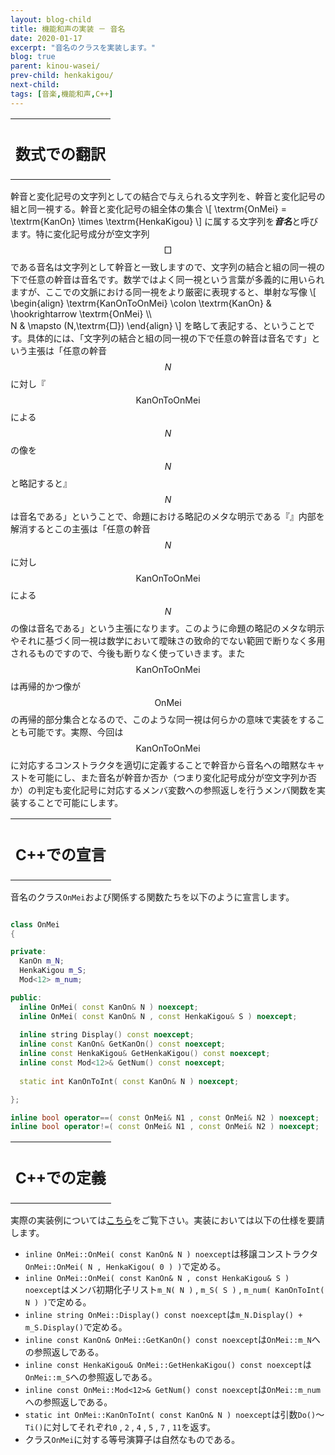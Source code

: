 ```yaml
---
layout: blog-child
title: 機能和声の実装 － 音名
date: 2020-01-17
excerpt: "音名のクラスを実装します。"
blog: true
parent: kinou-wasei/
prev-child: henkakigou/
next-child:
tags: [音楽,機能和声,C++]
---
```


<table>
  <tr>
    <th>
      <h2>数式での翻訳</h2>
    </th>
  </tr>
</table>

幹音と変化記号の文字列としての結合で与えられる文字列を、幹音と変化記号の組と同一視する。幹音と変化記号の組全体の集合
\\[
\textrm{OnMei} = \textrm{KanOn} \times \textrm{HenkaKigou}
\\]
に属する文字列を***音名***と呼びます。特に変化記号成分が空文字列$$\textrm{□}$$である音名は文字列として幹音と一致しますので、文字列の結合と組の同一視の下で任意の幹音は音名です。数学ではよく同一視という言葉が多義的に用いられますが、ここでの文脈における同一視をより厳密に表現すると、単射な写像
\\[
\begin{align}
\textrm{KanOnToOnMei} \colon \textrm{KanOn} & \hookrightarrow \textrm{OnMei} \\\\\
N & \mapsto (N,\textrm{□})
\end{align}
\\]
を略して表記する、ということです。具体的には、「文字列の結合と組の同一視の下で任意の幹音は音名です」という主張は「任意の幹音$$N$$に対し『$$\textrm{KanOnToOnMei}$$による$$N$$の像を$$N$$と略記すると』$$N$$は音名である」ということで、命題における略記のメタな明示である『』内部を解消するとこの主張は「任意の幹音$$N$$に対し$$\textrm{KanOnToOnMei}$$による$$N$$の像は音名である」という主張になります。このように命題の略記のメタな明示やそれに基づく同一視は数学において曖昧さの致命的でない範囲で断りなく多用されるものですので、今後も断りなく使っていきます。また$$\textrm{KanOnToOnMei}$$は再帰的かつ像が$$\textrm{OnMei}$$の再帰的部分集合となるので、このような同一視は何らかの意味で実装をすることも可能です。実際、今回は$$\textrm{KanOnToOnMei}$$に対応するコンストラクタを適切に定義することで幹音から音名への暗黙なキャストを可能にし、また音名が幹音か否か（つまり変化記号成分が空文字列か否か）の判定も変化記号に対応するメンバ変数への参照返しを行うメンバ関数を実装することで可能にします。


<table>
  <tr>
    <th>
      <h2>C++での宣言</h2>
    </th>
  </tr>
</table>

音名のクラス`OnMei`および関係する関数たちを以下のように宣言します。

~~~c++

class OnMei
{

private:
  KanOn m_N;
  HenkaKigou m_S;
  Mod<12> m_num;

public:
  inline OnMei( const KanOn& N ) noexcept;
  inline OnMei( const KanOn& N , const HenkaKigou& S ) noexcept;
  
  inline string Display() const noexcept;
  inline const KanOn& GetKanOn() const noexcept;
  inline const HenkaKigou& GetHenkaKigou() const noexcept;
  inline const Mod<12>& GetNum() const noexcept;
  
  static int KanOnToInt( const KanOn& N ) noexcept;

};

inline bool operator==( const OnMei& N1 , const OnMei& N2 ) noexcept;
inline bool operator!=( const OnMei& N1 , const OnMei& N2 ) noexcept;

~~~


<table>
  <tr>
    <th>
      <h2>C++での定義</h2>
    </th>
  </tr>
</table>

実際の実装例については[こちら](https://github.com/p-adic/cpp/tree/master/Music/OnMei)をご覧下さい。実装においては以下の仕様を要請します。
- `inline OnMei::OnMei( const KanOn& N ) noexcept`は移譲コンストラクタ`OnMei::OnMei( N , HenkaKigou( 0 ) )`で定める。
- `inline OnMei::OnMei( const KanOn& N , const HenkaKigou& S ) noexcept`はメンバ初期化子リスト`m_N( N )` , `m_S( S )` , `m_num( KanOnToInt( N ) )`で定める。
- `inline string OnMei::Display() const noexcept`は`m_N.Display() + m_S.Display()`で定める。
- `inline const KanOn& OnMei::GetKanOn() const noexcept`は`OnMei::m_N`への参照返しである。
- `inline const HenkaKigou& OnMei::GetHenkaKigou() const noexcept`は`OnMei::m_S`への参照返しである。
- `inline const OnMei::Mod<12>& GetNum() const noexcept`は`OnMei::m_num`への参照返しである。
- `static int OnMei::KanOnToInt( const KanOn& N ) noexcept`は引数`Do()`～`Ti()`に対してそれぞれ`0` , `2` , `4` , `5` , `7` , `11`を返す。
- クラス`OnMei`に対する等号演算子は自然なものである。

